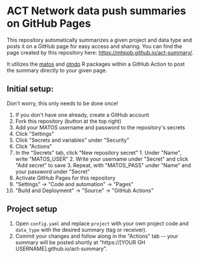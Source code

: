 # ACT Network data push summaries on GitHub Pages

This repository automatically summarizes a given project and data type and posts 
it on a GitHub page for easy access and sharing. You can find the page created 
by this repository here: <https://mhpob.github.io/act-summary/>.

It utilizes the [matos](https://matos.obrien.page) and [otndo](https://otndo.obrien.page) 
R packages within a GitHub Action to post the summary directly to your given page.

## Initial setup:

Don't worry, this only needs to be done once!

1. If you don't have one already, create a GitHub account
2. Fork this repository (button at the top right)
3. Add your MATOS username and password to the repository's secrets
  1. Click "Settings"
  2. Click "Secrets and variables" under "Security"
  3. Click "Actions"
  4. In the "Secrets" tab, click "New repository secret"
    1. Under "Name", write "MATOS_USER"
    2. Write your username under "Secret" and click "Add secret" to save
    3. Repeat, with "MATOS_PASS" under "Name" and your password under "Secret"
4. Activate GitHub Pages for this repository
  1. "Settings" -> "Code and automation" -> "Pages"
  2. "Build and Deployment" -> "Source" -> "GitHub Actions"


## Project setup

1. Open `config.yaml` and replace `project` with your own project code and 
`data_type` with the desired summary (tag or receiver).
2. Commit your changes and follow along in the "Actions" tab -- your summary 
will be posted shortly at "https://[YOUR GH USERNAME].github.io/act-summary".
